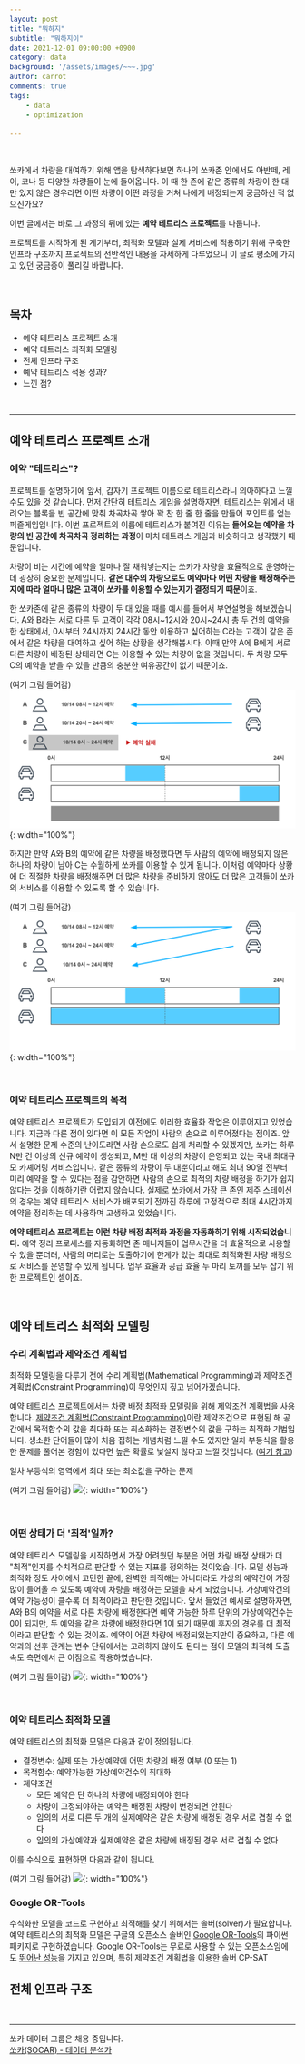 ```yaml
---
layout: post
title: "뭐하지"
subtitle: "뭐하지이"
date: 2021-12-01 09:00:00 +0900
category: data
background: '/assets/images/~~~.jpg'
author: carrot
comments: true
tags:
    - data
    - optimization

---
```


<br>

쏘카에서 차량을 대여하기 위해 앱을 탐색하다보면 하나의 쏘카존 안에서도 아반떼, 레이, 코나 등 다양한 차량들이 눈에 들어옵니다. 이 때 한 존에 같은 종류의 차량이 한 대만 있지 않은 경우라면 어떤 차량이 어떤 과정을 거쳐 나에게 배정되는지 궁금하신 적 없으신가요?

이번 글에서는 바로 그 과정의 뒤에 있는 **예약 테트리스 프로젝트**를 다룹니다.

프로젝트를 시작하게 된 계기부터, 최적화 모델과 실제 서비스에 적용하기 위해 구축한 인프라 구조까지 프로젝트의 전반적인 내용을 자세하게 다루었으니 이 글로 평소에 가지고 있던 궁금증이 풀리길 바랍니다.

<br>


## 목차

- 예약 테트리스 프로젝트 소개
- 예약 테트리스 최적화 모델링
- 전체 인프라 구조
- 예약 테트리스 적용 성과?
- 느낀 점?

<br>

---

## 예약 테트리스 프로젝트 소개

### 예약 "테트리스"?

프로젝트를 설명하기에 앞서, 갑자기 프로젝트 이름으로 테트리스라니 의아하다고 느낄 수도 있을 것 같습니다. 
먼저 간단히 테트리스 게임을 설명하자면, 테트리스는 위에서 내려오는 블록을 빈 공간에 맞춰 차곡차곡 쌓아 꽉 찬 한 줄 한 줄을 만들어 포인트를 얻는 퍼즐게임입니다. 
이번 프로젝트의 이름에 테트리스가 붙여진 이유는 **들어오는 예약을 차량의 빈 공간에 차곡차곡 정리하는 과정**이 마치 테트리스 게임과 비슷하다고 생각했기 때문입니다.

차량이 비는 시간에 예약을 얼마나 잘 채워넣는지는 쏘카가 차량을 효율적으로 운영하는 데 굉장히 중요한 문제입니다. 
**같은 대수의 차량으로도 예약마다 어떤 차량을 배정해주는지에 따라 얼마나 많은 고객이 쏘카를 이용할 수 있는지가 결정되기 때문**이죠.

한 쏘카존에 같은 종류의 차량이 두 대 있을 때를 예시를 들어서 부연설명을 해보겠습니다.
A와 B라는 서로 다른 두 고객이 각각 08시~12시와 20시~24시 총 두 건의 예약을 한 상태에서, 0시부터 24시까지 24시간 동안 이용하고 싶어하는 C라는 고객이 같은 존에서 같은 차량을 대여하고 싶어 하는 상황을 생각해봅시다.
이때 만약 A에 B에게 서로 다른 차량이 배정된 상태라면 C는 이용할 수 있는 차량이 없을 것입니다.
두 차량 모두 C의 예약을 받을 수 있을 만큼의 충분한 여유공간이 없기 때문이죠.

(여기 그림 들어감)
![](/img/reservation-tetris/example-reserve-fail.png){: width="100%"}

하지만 만약 A와 B의 예약에 같은 차량을 배정했다면 두 사람의 예약에 배정되지 않은 하나의 차량이 남아 C는 수월하게 쏘카를 이용할 수 있게 됩니다. 
이처럼 예약마다 상황에 더 적절한 차량을 배정해주면 더 많은 차량을 준비하지 않아도 더 많은 고객들이 쏘카의 서비스를 이용할 수 있도록 할 수 있습니다.

(여기 그림 들어감)
![](/img/reservation-tetris/example-reserve-success.png){: width="100%"}

<br>

### 예약 테트리스 프로젝트의 목적

예약 테트리스 프로젝트가 도입되기 이전에도 이러한 효율화 작업은 이루어지고 있었습니다. 
지금과 다른 점이 있다면 이 모든 작업이 사람의 손으로 이루어졌다는 점이죠. 
앞서 설명한 문제 수준의 난이도라면 사람 손으로도 쉽게 처리할 수 있겠지만, 쏘카는 하루 N만 건 이상의 신규 예약이 생성되고, M만 대 이상의 차량이 운영되고 있는 국내 최대규모 카셰어링 서비스입니다. 
같은 종류의 차량이 두 대뿐이라고 해도 최대 90일 전부터 미리 예약을 할 수 있다는 점을 감안하면 사람의 손으로 최적의 차량 배정을 하기가 쉽지 않다는 것을 이해하기란 어렵지 않습니다.
실제로 쏘카에서 가장 큰 존인 제주 스테이션의 경우는 예약 테트리스 서비스가 배포되기 전까진 하루에 고정적으로 최대 4시간까지 예약을 정리하는 데 사용하며 고생하고 있었습니다.

**예약 테트리스 프로젝트는 이런 차량 배정 최적화 과정을 자동화하기 위해 시작되었습니다.**
예약 정리 프로세스를 자동화하면 존 매니저들이 업무시간을 더 효율적으로 사용할 수 있을 뿐더러, 사람의 머리로는 도출하기에 한계가 있는 최대로 최적화된 차량 배정으로 서비스를 운영할 수 있게 됩니다. 업무 효율과 공급 효율 두 마리 토끼를 모두 잡기 위한 프로젝트인 셈이죠.

<br>

## 예약 테트리스 최적화 모델링

### 수리 계획법과 제약조건 계획법

최적화 모델링을 다루기 전에 수리 계획법(Mathematical Programming)과 제약조건 계획법(Constraint Programming)이 무엇인지 짚고 넘어가겠습니다.



예약 테트리스 프로젝트에서는 차량 배정 최적화 모델링을 위해 제약조건 계획법을 사용합니다.
[제약조건 계획법(Constraint Programming)](https://en.wikipedia.org/wiki/Constraint_programming)이란 제약조건으로 표현된 해 공간에서 목적함수의 값을 최대화 또는 최소화하는 결정변수의 값을 구하는 최적화 기법입니다.
생소한 단어들이 많아 처음 접하는 개념처럼 느낄 수도 있지만 일차 부등식을 활용한 문제를 풀어본 경험이 있다면 높은 확률로 낯설지 않다고 느낄 것입니다. ([여기 참고](https://dawoum.ddns.net/wiki/%EB%B6%80%EB%93%B1%EC%8B%9D%EC%9D%98_%EC%98%81%EC%97%AD%EC%97%90%EC%84%9C%EC%9D%98_%EC%B5%9C%EB%8C%80_%EC%B5%9C%EC%86%8C))

일차 부등식의 영역에서 최대 또는 최소값을 구하는 문제 

(여기 그림 들어감)
![](/img/~~/~~.png){: width="100%"}

<br>

### 어떤 상태가 더 '최적'일까?

예약 테트리스 모델링을 시작하면서 가장 어려웠던 부분은 어떤 차량 배정 상태가 더 "최적"인지를 수치적으로 판단할 수 있는 지표를 정의하는 것이었습니다.
모델 성능과 최적화 정도 사이에서 고민한 끝에, 완벽한 최적해는 아니더라도 가상의 예약건이 가장 많이 들어올 수 있도록 예약에 차량을 배정하는 모델을 짜게 되었습니다.
가상예약건의 예약 가능성이 클수록 더 최적이라고 판단한 것입니다.
앞서 들었던 예시로 설명하자면, A와 B의 예약을 서로 다른 차량에 배정한다면 예약 가능한 하루 단위의 가상예약건수는 0이 되지만, 두 예약을 같은 차량에 배정한다면 1이 되기 때문에 후자의 경우를 더 최적이라고 판단할 수 있는 것이죠.
예약이 어떤 차량에 배정되었는지만이 중요하고, 다른 예약과의 선후 관계는 변수 단위에서는 고려하지 않아도 된다는 점이 모델의 최적해 도출 속도 측면에서 큰 이점으로 작용하였습니다.

(여기 그림 들어감)
![](/img/~~/~~.png){: width="100%"}

<br>

### 예약 테트리스 최적화 모델

예약 테트리스의 최적화 모델은 다음과 같이 정의됩니다.

- 결정변수: 실제 또는 가상예약에 어떤 차량의 배정 여부 (0 또는 1)
- 목적함수: 예약가능한 가상예약건수의 최대화
- 제약조건
	- 모든 예약은 단 하나의 차량에 배정되어야 한다
	- 차량이 고정되야하는 예약은 배정된 차량이 변경되면 안된다
	- 임의의 서로 다른 두 개의 실제예약은 같은 차량에 배정된 경우 서로 겹칠 수 없다
	- 임의의 가상예약과 실제예약은 같은 차량에 배정된 경우 서로 겹칠 수 없다

이를 수식으로 표현하면 다음과 같이 됩니다.

(여기 그림 들어감)
![](/img/~~/~~.png){: width="100%"}

### Google OR-Tools

수식화한 모델을 코드로 구현하고 최적해를 찾기 위해서는 솔버(solver)가 필요합니다.
예약 테트리스의 최적화 모델은 구글의 오픈소스 솔버인 [Google OR-Tools](https://developers.google.com/optimization)의 파이썬 패키지로 구현하였습니다.
Google OR-Tools는 무료로 사용할 수 있는 오픈소스임에도 [뛰어난 성능](https://www.minizinc.org/challenge2021/results2021.html)을 가지고 있으며, 특히 제약조건 계획법을 이용한 솔버 CP-SAT




## 전체 인프라 구조




<br>

---
쏘카 데이터 그룹은 채용 중입니다.  
[쏘카(SOCAR) - 데이터 분석가](http://bit.ly/socar-data-engineer-recruitement)